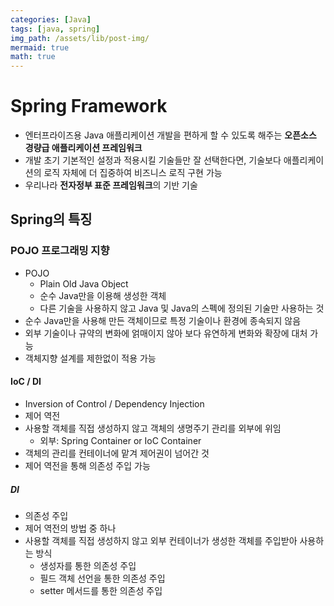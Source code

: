 ```yaml
---
categories: [Java]
tags: [java, spring]
img_path: /assets/lib/post-img/
mermaid: true
math: true
---
```


# Spring Framework

- 엔터프라이즈용 Java 애플리케이션 개발을 편하게 할 수 있도록 해주는 **오픈소스 경량급 애플리케이션 프레임워크**
- 개발 초기 기본적인 설정과 적용시킬 기술들만 잘 선택한다면, 기술보다 애플리케이션의 로직 자체에 더 집중하여 비즈니스 로직 구현 가능
- 우리나라 **전자정부 표준 프레임워크**의 기반 기술

## Spring의 특징

### POJO 프로그래밍 지향

- POJO
  - Plain Old Java Object
  - 순수 Java만을 이용해 생성한 객체
  - 다른 기술을 사용하지 않고 Java 및 Java의 스펙에 정의된 기술만 사용하는 것
- 순수 Java만을 사용해 만든 객체이므로 특정 기술이나 환경에 종속되지 않음
- 외부 기술이나 규약의 변화에 얽매이지 않아 보다 유연하게 변화와 확장에 대처 가능
- 객체지향 설계를 제한없이 적용 가능

#### IoC / DI

- Inversion of Control / Dependency Injection
- 제어 역전
- 사용할 객체를 직접 생성하지 않고 객체의 생명주기 관리를 외부에 위임
  - 외부: Spring Container or IoC Container
- 객체의 관리를 컨테이너에 맡겨 제어권이 넘어간 것
- 제어 역전을 통해 의존성 주입 가능

##### DI

- 의존성 주입
- 제어 역전의 방법 중 하나
- 사용할 객체를 직접 생성하지 않고 외부 컨테이너가 생성한 객체를 주입받아 사용하는 방식
  - 생성자를 통한 의존성 주입
  - 필드 객체 선언을 통한 의존성 주입
  - setter 메서드를 통한 의존성 주입
